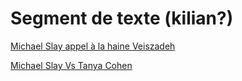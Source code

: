 # Segment de texte (kilian?)

[Michael Slay appel à la haine Veiszadeh](Segment%20de%20texte%20(kilian%20)%203990e37c9a8a407192889c68ecb0bf89/Michael%20Slay%20appel%20a%CC%80%20la%20haine%20Veiszadeh%20d03335700eef4ff89ce70170588c2a24.md)

[Michael Slay Vs Tanya Cohen](Segment%20de%20texte%20(kilian%20)%203990e37c9a8a407192889c68ecb0bf89/Michael%20Slay%20Vs%20Tanya%20Cohen%205a99b68c7e78458ebcb205ad5c9685e8.md)
